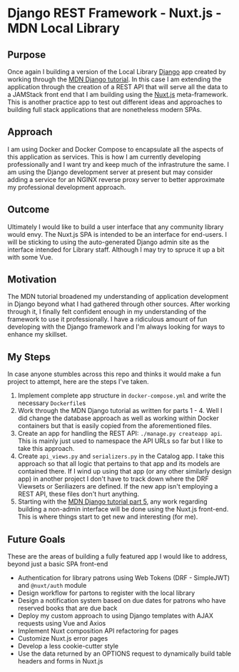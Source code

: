 # Django REST Framework - Nuxt.js - MDN Local Library

## Purpose

Once again I building a version of the Local Library [Django](https://www.djangoproject.com/) app created by working through the [MDN Django tutorial](https://developer.mozilla.org/en-US/docs/Learn/Server-side/Django). In this case I am extending the application through the creation of a REST API that will serve all the data to a JAMStack front end that I am building using the [Nuxt.js](https://nuxtjs.org/) meta-framework. This is another practice app to test out different ideas and approaches to building full stack applications that are nonetheless modern SPAs.

## Approach

I am using Docker and Docker Compose to encapsulate all the aspects of this application as services. This is how I am currently developing professionally and I want try and keep much of the infrastruture the same. I am using the Django development server at present but may consider adding a service for an NGINX reverse proxy server to better approximate my professional development approach.

## Outcome

Ultimately I would like to build a user interface that any community library would envy. The Nuxt.js SPA is intended to be an interface for end-users. I will be sticking to using the auto-generated Django admin site as the interface intended for Library staff. Although I may try to spruce it up a bit with some Vue.

## Motivation

The MDN tutorial broadened my understanding of application development in Django beyond what I had gathered through other sources. After working through it, I finally felt confident enough in my understanding of the framework to use it professionally. I have a ridiculous amount of fun developing with the Django framework and I'm always looking for ways to enhance my skillset.

## My Steps

In case anyone stumbles across this repo and thinks it would make a fun project to attempt, here are the steps I've taken.

1. Implement complete app structure in `docker-compose.yml` and write the necessary `Dockerfile`s
2. Work through the MDN Django tutorial as written for parts 1 - 4. Well I did change the database approach as well as working within Docker containers but that is easily copied from the aforementioned files.
3. Create an app for handling the REST API: `./manage.py createapp api`. This is mainly just used to namespace the API URLs so far but I like to take this approach.
4. Create `api_views.py` and `serializers.py` in the Catalog app. I take this approach so that all logic that pertains to that app and its models are contained there. If I wind up using that app (or any other similarly design app) in another project I don't have to track down where the DRF Viewsets or Seriliazers are defined. If the new app isn't employing a REST API, these files don't hurt anything.
5. Starting with the [MDN Django tutorial part 5](https://developer.mozilla.org/en-US/docs/Learn/Server-side/Django/Home_page), any work regarding building a non-admin interface will be done using the Nuxt.js front-end. This is where things start to get new and interesting (for me).

## Future Goals

These are the areas of building a fully featured app I would like to address, beyond just a basic SPA front-end

- Authentication for library patrons using Web Tokens (DRF - SimpleJWT) and `@nuxt/auth` module
- Design workflow for partons to register with the local library
- Design a notification system based on due dates for patrons who have reserved books that are due back
- Deploy my custom approach to using Django templates with AJAX requests using Vue and Axios
- Implement Nuxt composition API refactoring for pages
- Customize Nuxt.js error pages
- Develop a less cookie-cutter style
- Use the data returned by an OPTIONS request to dynamically build table headers and forms in Nuxt.js

